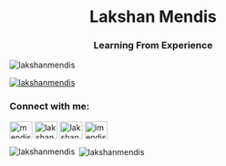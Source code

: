 <h1 align="center">Lakshan Mendis</h1>
<h3 align="center">Learning From Experience</h3>

<p align="left"> <img src="https://komarev.com/ghpvc/?username=lakshanmendis&label=Profile%20views&color=0e75b6&style=flat" alt="lakshanmendis" /> </p>

<p align="left"> <a href="https://github.com/ryo-ma/github-profile-trophy"><img src="https://github-profile-trophy.vercel.app/?username=lakshanmendis" alt="lakshanmendis" /></a> </p>

<h3 align="left">Connect with me:</h3>
<p align="left">
<a href="https://dev.to/mendis16" target="blank"><img align="center" src="https://cdn.jsdelivr.net/npm/simple-icons@3.0.1/icons/dev-dot-to.svg" alt="mendis16" height="30" width="40" /></a>
<a href="https://codesandbox.com/lakshan mendis" target="blank"><img align="center" src="https://cdn.jsdelivr.net/npm/simple-icons@3.0.1/icons/codesandbox.svg" alt="lakshan mendis" height="30" width="40" /></a>
<a href="https://fb.com/lakshan mendis" target="blank"><img align="center" src="https://cdn.jsdelivr.net/npm/simple-icons@3.0.1/icons/facebook.svg" alt="lakshan mendis" height="30" width="40" /></a>
<a href="https://instagram.com/imendis16" target="blank"><img align="center" src="https://cdn.jsdelivr.net/npm/simple-icons@3.0.1/icons/instagram.svg" alt="imendis16" height="30" width="40" /></a>
</p>

<p><img align="left" src="https://github-readme-stats.vercel.app/api/top-langs?username=lakshanmendis&show_icons=true&locale=en&layout=compact" alt="lakshanmendis" /></p>

<p>&nbsp;<img align="center" src="https://github-readme-stats.vercel.app/api?username=lakshanmendis&show_icons=true&locale=en" alt="lakshanmendis" /></p>
